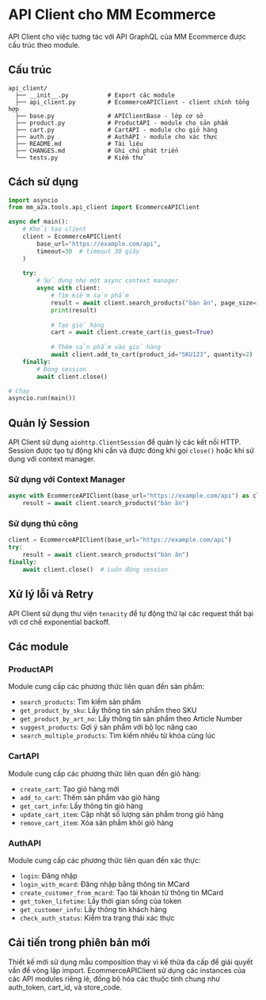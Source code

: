 # API Client cho MM Ecommerce

API Client cho việc tương tác với API GraphQL của MM Ecommerce được cấu trúc theo module.

## Cấu trúc

```
api_client/
  ├── __init__.py           # Export các module
  ├── api_client.py         # EcommerceAPIClient - client chính tổng hợp
  ├── base.py               # APIClientBase - lớp cơ sở
  ├── product.py            # ProductAPI - module cho sản phẩm
  ├── cart.py               # CartAPI - module cho giỏ hàng
  ├── auth.py               # AuthAPI - module cho xác thực
  ├── README.md             # Tài liệu
  ├── CHANGES.md            # Ghi chú phát triển
  └── tests.py              # Kiểm thử
```

## Cách sử dụng

```python
import asyncio
from mm_a2a.tools.api_client import EcommerceAPIClient

async def main():
    # Khởi tạo client
    client = EcommerceAPIClient(
        base_url="https://example.com/api",
        timeout=30  # timeout 30 giây
    )
    
    try:
        # Sử dụng như một async context manager
        async with client:
            # Tìm kiếm sản phẩm
            result = await client.search_products("bàn ăn", page_size=10)
            print(result)
            
            # Tạo giỏ hàng
            cart = await client.create_cart(is_guest=True)
            
            # Thêm sản phẩm vào giỏ hàng
            await client.add_to_cart(product_id="SKU123", quantity=2)
    finally:
        # Đóng session
        await client.close()

# Chạy
asyncio.run(main())
```

## Quản lý Session

API Client sử dụng `aiohttp.ClientSession` để quản lý các kết nối HTTP. Session được tạo tự động khi cần và được đóng khi gọi `close()` hoặc khi sử dụng với context manager.

### Sử dụng với Context Manager

```python
async with EcommerceAPIClient(base_url="https://example.com/api") as client:
    result = await client.search_products("bàn ăn")
```

### Sử dụng thủ công

```python
client = EcommerceAPIClient(base_url="https://example.com/api")
try:
    result = await client.search_products("bàn ăn")
finally:
    await client.close()  # Luôn đóng session
```

## Xử lý lỗi và Retry

API Client sử dụng thư viện `tenacity` để tự động thử lại các request thất bại với cơ chế exponential backoff.

## Các module

### ProductAPI

Module cung cấp các phương thức liên quan đến sản phẩm:

- `search_products`: Tìm kiếm sản phẩm
- `get_product_by_sku`: Lấy thông tin sản phẩm theo SKU
- `get_product_by_art_no`: Lấy thông tin sản phẩm theo Article Number
- `suggest_products`: Gợi ý sản phẩm với bộ lọc nâng cao
- `search_multiple_products`: Tìm kiếm nhiều từ khóa cùng lúc

### CartAPI

Module cung cấp các phương thức liên quan đến giỏ hàng:

- `create_cart`: Tạo giỏ hàng mới
- `add_to_cart`: Thêm sản phẩm vào giỏ hàng
- `get_cart_info`: Lấy thông tin giỏ hàng
- `update_cart_item`: Cập nhật số lượng sản phẩm trong giỏ hàng
- `remove_cart_item`: Xóa sản phẩm khỏi giỏ hàng

### AuthAPI

Module cung cấp các phương thức liên quan đến xác thực:

- `login`: Đăng nhập
- `login_with_mcard`: Đăng nhập bằng thông tin MCard
- `create_customer_from_mcard`: Tạo tài khoản từ thông tin MCard
- `get_token_lifetime`: Lấy thời gian sống của token
- `get_customer_info`: Lấy thông tin khách hàng
- `check_auth_status`: Kiểm tra trạng thái xác thực

## Cải tiến trong phiên bản mới

Thiết kế mới sử dụng mẫu composition thay vì kế thừa đa cấp để giải quyết vấn đề vòng lặp import. EcommerceAPIClient sử dụng các instances của các API modules riêng lẻ, đồng bộ hóa các thuộc tính chung như auth_token, cart_id, và store_code. 